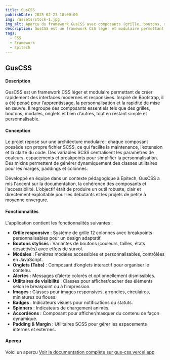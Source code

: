 ```yaml
---
title: GusCSS
publishDate: 2025-02-23 10:00:00
img: /assets/stock-1.jpg
img_alt: Aperçu du framework GusCSS avec composants (grille, boutons, modales, etc.)
description: GusCSS est un framework CSS léger et modulaire permettant de créer rapidement des interfaces modernes et responsives, inspiré de Bootstrap mais simplifié pour l'apprentissage et la personnalisation.
tags:
  - CSS
  - Framework
  - Epitech
---
```


## GusCSS

#### Description

GusCSS est un framework CSS léger et modulaire permettant de créer rapidement des interfaces modernes et responsives. Inspiré de Bootstrap, il a été pensé pour l’apprentissage, la personnalisation et la rapidité de mise en œuvre. Il regroupe des composants essentiels tels que des grilles, boutons, modales, onglets et bien d’autres, tout en restant simple et personnalisable.

#### Conception

Le projet repose sur une architecture modulaire : chaque composant possède son propre fichier SCSS, ce qui facilite la maintenance, l’extension et la clarté du code. Des variables SCSS centralisent les paramètres de couleurs, espacements et breakpoints pour simplifier la personnalisation. Des mixins permettent de générer dynamiquement des classes utilitaires pour les marges, paddings et colonnes.

Développé en équipe dans un contexte pédagogique à Epitech, GusCSS a mis l'accent sur la documentation, la cohérence des composants et l'accessibilité. L’objectif était de produire un outil robuste, clair et directement exploitable pour les débutants et les projets de petite à moyenne envergure.

#### Fonctionnalités

L'application contient les fonctionnalités suivantes :

- **Grille responsive** : Système de grille 12 colonnes avec breakpoints personnalisables pour un design adaptatif.  
- **Boutons stylisés** : Variantes de boutons (couleurs, tailles, états désactivés) avec effets de survol.  
- **Modales** : Fenêtres modales accessibles et personnalisables, contrôlées en JavaScript.  
- **Onglets (Tabs)** : Composant d’onglets interactif pour organiser le contenu.  
- **Alertes** : Messages d’alerte colorés et optionnellement dismissibles.  
- **Utilitaires de visibilité** : Classes pour afficher/cacher des éléments selon le breakpoint ou à l’impression.  
- **Images** : Classes pour images responsives, arrondies, circulaires, miniatures ou floues.  
- **Badges** : Indicateurs visuels pour notifications ou statuts.  
- **Spinners** : Indicateurs de chargement animés.  
- **Accordéons** : Composant pour afficher/masquer du contenu de façon dynamique.  
- **Padding & Margin** : Utilitaires SCSS pour gérer les espacements internes et externes.  

#### Aperçu

Voici un aperçu [Voir la documentation complète sur gus-css.vercel.app](https://gus-css.vercel.app/home.html)
